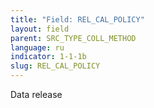 ```yaml
---
title: "Field: REL_CAL_POLICY"
layout: field
parent: SRC_TYPE_COLL_METHOD
language: ru
indicator: 1-1-1b
slug: REL_CAL_POLICY
---
```

Data release